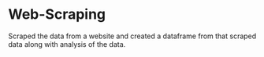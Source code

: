 # Web-Scraping
Scraped the data from a website and created a dataframe from that scraped data along with analysis of the data. 
